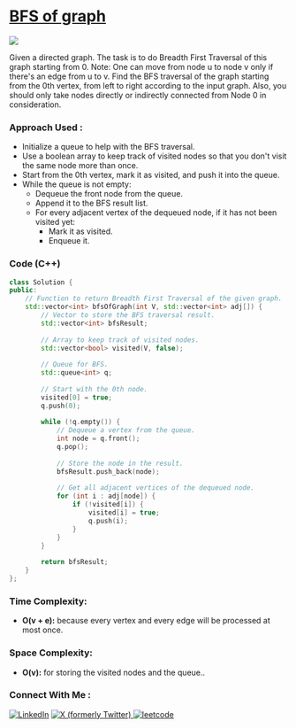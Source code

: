 # [BFS of graph](https://www.geeksforgeeks.org/problems/bfs-traversal-of-graph/1)

![](https://badgen.net/badge/Level/Easy/green)

Given a directed graph. The task is to do Breadth First Traversal of this graph starting from 0.
Note: One can move from node u to node v only if there's an edge from u to v. Find the BFS traversal of the graph starting from the 0th vertex, from left to right according to the input graph. Also, you should only take nodes directly or indirectly connected from Node 0 in consideration.

### Approach Used :

-   Initialize a queue to help with the BFS traversal.
-   Use a boolean array to keep track of visited nodes so that you don't visit the same node more than once.
-   Start from the 0th vertex, mark it as visited, and push it into the queue.
-   While the queue is not empty:
    -   Dequeue the front node from the queue.
    -   Append it to the BFS result list.
    -   For every adjacent vertex of the dequeued node, if it has not been visited yet:
        -   Mark it as visited.
        -   Enqueue it.

### Code (C++)

```cpp
class Solution {
public:
    // Function to return Breadth First Traversal of the given graph.
    std::vector<int> bfsOfGraph(int V, std::vector<int> adj[]) {
        // Vector to store the BFS traversal result.
        std::vector<int> bfsResult;
        
        // Array to keep track of visited nodes.
        std::vector<bool> visited(V, false);
        
        // Queue for BFS.
        std::queue<int> q;
        
        // Start with the 0th node.
        visited[0] = true;
        q.push(0);
        
        while (!q.empty()) {
            // Dequeue a vertex from the queue.
            int node = q.front();
            q.pop();
            
            // Store the node in the result.
            bfsResult.push_back(node);
            
            // Get all adjacent vertices of the dequeued node.
            for (int i : adj[node]) {
                if (!visited[i]) {
                    visited[i] = true;
                    q.push(i);
                }
            }
        }
        
        return bfsResult;
    }
};
```

### Time Complexity:
- **O(v + e):** because every vertex and every edge will be processed at most once.

### Space Complexity:
- **O(v):**  for storing the visited nodes and the queue..


### Connect With Me : 

<a href="https://www.linkedin.com/in/shivam-ray-b4306524a/" target="_blank"><img src="https://img.shields.io/badge/LinkedIn-0077B5?style=for-the-badge&logo=linkedin&logoColor=white" alt="LinkedIn"></a>
<a href="https://x.com/rai_shivam11/" target="_blank"><img src="https://img.shields.io/badge/Twitter-1DA1F2?style=for-the-badge&logo=twitter&logoColor=white" alt="X (formerly Twitter)">
</a>
<a href="https://leetcode.com/u/shrunited0702/" target="_blank"><img src="https://img.shields.io/badge/LeetCode-000000?style=for-the-badge&logo=LeetCode&logoColor=#d16c06" alt="leetcode">
</a>